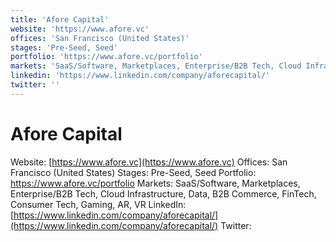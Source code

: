 ```yaml
---
title: 'Afore Capital'
website: 'https://www.afore.vc'
offices: 'San Francisco (United States)'
stages: 'Pre-Seed, Seed'
portfolio: 'https://www.afore.vc/portfolio'
markets: 'SaaS/Software, Marketplaces, Enterprise/B2B Tech, Cloud Infrastructure, Data, B2B Commerce, FinTech, Consumer Tech, Gaming, AR, VR'
linkedin: 'https://www.linkedin.com/company/aforecapital/'
twitter: ''
---
```


# Afore Capital
Website: [https://www.afore.vc](https://www.afore.vc)
Offices: San Francisco (United States)
Stages: Pre-Seed, Seed
Portfolio: https://www.afore.vc/portfolio
Markets: SaaS/Software, Marketplaces, Enterprise/B2B Tech, Cloud Infrastructure, Data, B2B Commerce, FinTech, Consumer Tech, Gaming, AR, VR
LinkedIn: [https://www.linkedin.com/company/aforecapital/](https://www.linkedin.com/company/aforecapital/)
Twitter: []()
